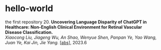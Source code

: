 # hello-world
the first repository
20. **Uncovering Language Disparity of ChatGPT in Healthcare: Non-English Clinical Environment for Retinal Vascular Disease Classification.**  
    *Xiaocong Liu, Jiageng Wu, An Shao, Wenyue Shen, Panpan Ye, Yao Wang, Juan Ye, Kai Jin, Jie Yang.* [[abs]([https://arxiv.org/abs/2307.02469](https://www.medrxiv.org/content/10.1101/2023.06.28.23291931v2))], 2023.6 

